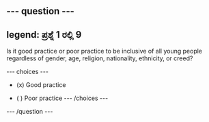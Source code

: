 --- question ---
---
legend: ಪ್ರಶ್ನೆ 1 ರಲ್ಲಿ 9
---

Is it good practice or poor practice to be inclusive of all young people regardless of gender, age, religion, nationality, ethnicity, or creed?

--- choices ---
- (x) Good practice

- ( ) Poor practice --- /choices ---

--- /question ---
